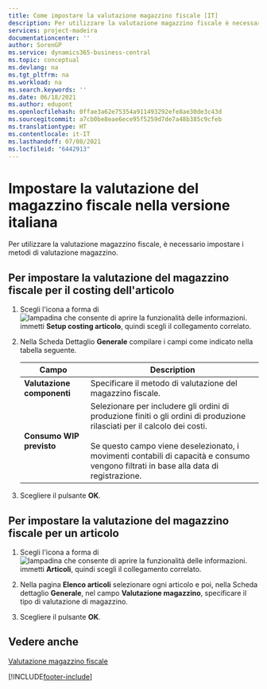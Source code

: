```yaml
---
title: Come impostare la valutazione magazzino fiscale [IT]
description: Per utilizzare la valutazione magazzino fiscale è necessario impostare la valutazione del magazzino per la determinazione dei costi degli articoli con la funzione Setup costing articolo.
services: project-madeira
documentationcenter: ''
author: SorenGP
ms.service: dynamics365-business-central
ms.topic: conceptual
ms.devlang: na
ms.tgt_pltfrm: na
ms.workload: na
ms.search.keywords: ''
ms.date: 06/18/2021
ms.author: edupont
ms.openlocfilehash: 0ffae3a62e75354a911493292efe8ae30de3c43d
ms.sourcegitcommit: a7cb0be8eae6ece95f5259d7de7a48b385c9cfeb
ms.translationtype: HT
ms.contentlocale: it-IT
ms.lasthandoff: 07/08/2021
ms.locfileid: "6442913"
---
```

# <a name="set-up-fiscal-inventory-valuation-in-the-italian-version"></a>Impostare la valutazione del magazzino fiscale nella versione italiana
Per utilizzare la valutazione magazzino fiscale, è necessario impostare i metodi di valutazione magazzino.  

## <a name="to-set-up-fiscal-inventory-valuation-for-item-costing"></a>Per impostare la valutazione del magazzino fiscale per il costing dell'articolo  

1.  Scegli l'icona a forma di ![lampadina che consente di aprire la funzionalità delle informazioni.](../../media/ui-search/search_small.png "Informazioni sull'operazione che si desidera eseguire") immetti **Setup costing articolo**, quindi scegli il collegamento correlato.  
2.  Nella Scheda Dettaglio **Generale** compilare i campi come indicato nella tabella seguente.  

    |Campo|Description|  
    |---------------------------------|---------------------------------------|  
    |**Valutazione componenti**|Specificare il metodo di valutazione del magazzino fiscale.|  
    |**Consumo WIP previsto**|Selezionare per includere gli ordini di produzione finiti o gli ordini di produzione rilasciati per il calcolo dei costi.<br /><br /> Se questo campo viene deselezionato, i movimenti contabili di capacità e consumo vengono filtrati in base alla data di registrazione.|  

3.  Scegliere il pulsante **OK**.  

## <a name="to-set-up-fiscal-inventory-valuation-for-an-item"></a>Per impostare la valutazione del magazzino fiscale per un articolo  

1.  Scegli l'icona a forma di ![lampadina che consente di aprire la funzionalità delle informazioni.](../../media/ui-search/search_small.png "Informazioni sull'operazione che si desidera eseguire") immetti **Articoli**, quindi scegli il collegamento correlato.  
2.  Nella pagina **Elenco articoli** selezionare ogni articolo e poi, nella Scheda dettaglio **Generale**, nel campo **Valutazione magazzino**, specificare il tipo di valutazione di magazzino.  

3.  Scegliere il pulsante **OK**.  

## <a name="see-also"></a>Vedere anche  
 [Valutazione magazzino fiscale](fiscal-inventory-valuation.md)   


[!INCLUDE[footer-include](../../includes/footer-banner.md)]